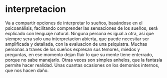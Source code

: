 # interpretacion
Va a compartir opciones de interpretar lo sueños, basándose en el psicoanálisis, facilitando comprender las sensaciones de los sueños, será explicado con lenguaje natural. 
Ninguna persona es igual a otra, así que siempre sera solo una interpretacion abierta, que puede necesitar ser amplificada y detallada,  con la evaluacion de una psiquiatra.
Muchas personas a traves de los sueños expresan sus temores, miedos y preguntas, en ese momento dejan fluir lo que su mente tiene enterrado, porque no sabe manejarlo.
Otras veces son simples anhelos, que la fantasía permite hacer realidad.
Unas cuantas ocasiones on los demonios internos, que nos hacen daño.
